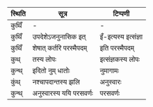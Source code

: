 | स्थिति | सूत्र | टिप्पणी |
| ----- | ------- | ------ |
| कुथिँ | - | - |
| कुथिँ | उपदेशेऽजनुनासिक इत् | इँ-इत्यस्य इत्संज्ञा |
| कुथिँ | शेषात् कर्तरि परस्मैपदम् | इति परस्मैपदम् |
| कुथ् | तस्य लोपः | इत्संज्ञकस्य लोपः |
| कुन्थ् | इदितो नुम् धातोः | नुमागामः |
| कुंथ् | नश्चापदान्तस्य झलि | अनुस्वारः |
| कुन्थ् | अनुस्वारस्य ययि परसवर्णः | परसवर्णः |
